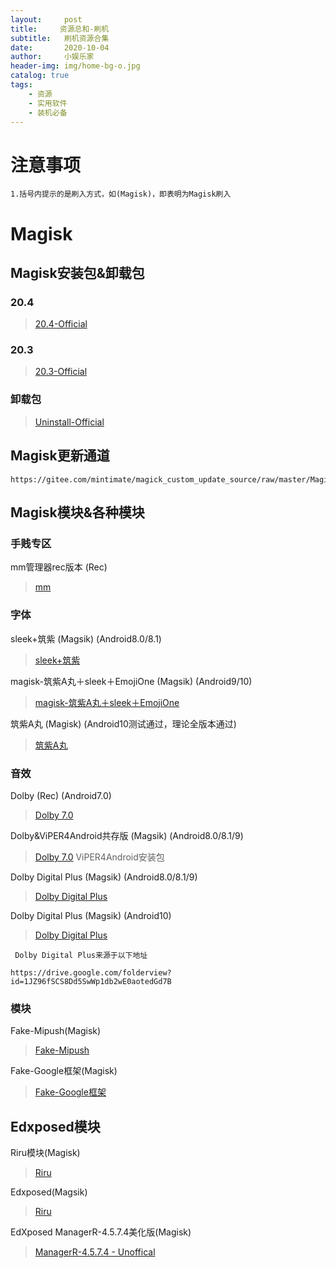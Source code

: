 ```yaml
---
layout:     post
title:     资源总和-刷机
subtitle:   刷机资源合集
date:       2020-10-04
author:     小娱乐家
header-img: img/home-bg-o.jpg
catalog: true
tags:
    - 资源
    - 实用软件
    - 装机必备
---
```

# 注意事项
`1.括号内提示的是刷入方式，如(Magisk)，即表明为Magisk刷入`



# Magisk
## Magisk安装包&卸载包

### 20.4
>[20.4-Official](https://xiaoyulejia.lanzous.com/iCiYsh6e72b)  

### 20.3
>[20.3-Official](https://xiaoyulejia.lanzous.com/ig5Vsh6e7va)  

### 卸载包
>[Uninstall-Official](https://xiaoyulejia.lanzous.com/iJBDsh6e71a)

## Magisk更新通道
```
https://gitee.com/mintimate/magick_custom_update_source/raw/master/Magisk_Latest.json
```

## Magisk模块&各种模块
   ### 手贱专区
   mm管理器rec版本 (Rec)
   >[mm](https://xiaoyulejia.lanzous.com/iy4Uqh6eu4b)

   ### 字体
   sleek+筑紫 (Magsik) (Android8.0/8.1)
   >[sleek+筑紫](https://xiaoyulejia.lanzous.com/iT5Kjh6ejcd)

   magisk-筑紫A丸＋sleek＋EmojiOne  (Magsik) (Android9/10)
   >[magisk-筑紫A丸＋sleek＋EmojiOne ](https://xiaoyulejia.lanzous.com/ijInjh6ejxe)

   筑紫A丸 (Magisk) (Android10测试通过，理论全版本通过)
   >[筑紫A丸](https://xiaoyulejia.lanzous.com/iNMY0h6mtze)
   
   
   ### 音效
   Dolby (Rec) (Android7.0)
   >[Dolby 7.0](https://xiaoyulejia.lanzous.com/iQjhZh6eovc)
   
   Dolby&ViPER4Android共存版 (Magsik) (Android8.0/8.1/9)
   >[Dolby 7.0](https://xiaoyulejia.lanzous.com/iUtI6h6eoub)
   ViPER4Android安装包

   Dolby Digital Plus (Magsik) (Android8.0/8.1/9)
   >[Dolby Digital Plus](https://xiaoyulejia.lanzous.com/iYOGGh6ewxc)

   Dolby Digital Plus (Magsik) (Android10)
   >[Dolby Digital Plus](https://xiaoyulejia.lanzous.com/iPWKMh6ewyd)
   
  ` Dolby Digital Plus来源于以下地址`
   ```
   https://drive.google.com/folderview?id=1JZ96fSCS8Dd5SwWp1db2wE0aotedGd7B
   ```
   

   ### 模块
   Fake-Mipush(Magisk)
   >[Fake-Mipush](https://xiaoyulejia.lanzous.com/iR1Seh6eaeb)

   Fake-Google框架(Magisk)
   >[Fake-Google框架](https://xiaoyulejia.lanzous.com/iC7P9h6edoj)


## Edxposed模块
   Riru模块(Magisk)
   >[Riru](https://xiaoyulejia.lanzous.com/i1rJ2h6eeyf)  
   
   Edxposed(Magsik)
   >[Riru](https://xiaoyulejia.lanzous.com/iv5Pch6eexe)  

   EdXposed ManagerR-4.5.7.4美化版(Magisk)
   >[ManagerR-4.5.7.4 - Unoffical](https://xiaoyulejia.lanzous.com/iuawxh6eevc)







  










